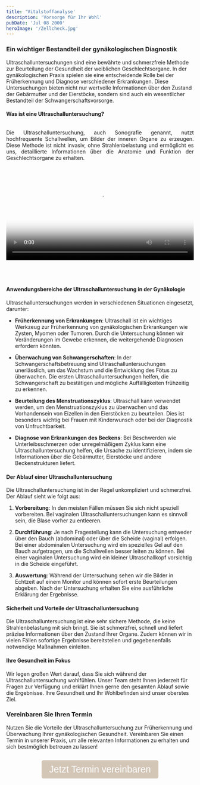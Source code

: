 ```yaml
---
title: 'Vitalstoffanalyse'
description: 'Vorsorge für Ihr Wohl'
pubDate: 'Jul 08 2000'
heroImage: '/Zellcheck.jpg'
---
```


### Ein wichtiger Bestandteil der gynäkologischen Diagnostik

Ultraschalluntersuchungen sind eine bewährte und schmerzfreie Methode zur Beurteilung der Gesundheit der 
weiblichen Geschlechtsorgane. In der gynäkologischen Praxis spielen sie eine entscheidende Rolle bei der 
Früherkennung und Diagnose verschiedener Erkrankungen. Diese Untersuchungen bieten nicht nur wertvolle 
Informationen über den Zustand der Gebärmutter und der Eierstöcke, sondern sind auch ein wesentlicher 
Bestandteil der Schwangerschaftsvorsorge.

#### Was ist eine Ultraschalluntersuchung?

<div class="video-split">
    <div class="text">
        <p>
            Die Ultraschalluntersuchung, auch Sonografie genannt, nutzt hochfrequente Schallwellen, um Bilder der inneren 
            Organe zu erzeugen. Diese Methode ist nicht invasiv, ohne Strahlenbelastung und ermöglicht es uns, detaillierte 
            Informationen über die Anatomie und Funktion der Geschlechtsorgane zu erhalten.
        </p>
    </div>
    <div class="video">
        <video controls poster="/Thumbnail.png">
            <source src="/Video/Zellcheck.mp4" type="video/mp4">
            Dein Browser unterstützt dieses Video-Format nicht.
        </video>
    </div>
</div>

#### Anwendungsbereiche der Ultraschalluntersuchung in der Gynäkologie

Ultraschalluntersuchungen werden in verschiedenen Situationen eingesetzt, darunter:

- **Früherkennung von Erkrankungen**: Ultraschall ist ein wichtiges Werkzeug zur Früherkennung von gynäkologischen Erkrankungen wie Zysten, Myomen oder Tumoren. Durch die Untersuchung können wir Veränderungen im Gewebe erkennen, die weitergehende Diagnosen erfordern könnten.

- **Überwachung von Schwangerschaften**: In der Schwangerschaftsbetreuung sind Ultraschalluntersuchungen unerlässlich, um das Wachstum und die Entwicklung des Fötus zu überwachen. Die ersten Ultraschalluntersuchungen helfen, die Schwangerschaft zu bestätigen und mögliche Auffälligkeiten frühzeitig zu erkennen.

- **Beurteilung des Menstruationszyklus**: Ultraschall kann verwendet werden, um den Menstruationszyklus zu überwachen und das Vorhandensein von Eizellen in den Eierstöcken zu beurteilen. Dies ist besonders wichtig bei Frauen mit Kinderwunsch oder bei der Diagnostik von Unfruchtbarkeit.

- **Diagnose von Erkrankungen des Beckens**: Bei Beschwerden wie Unterleibsschmerzen oder unregelmäßigem Zyklus kann eine Ultraschalluntersuchung helfen, die Ursache zu identifizieren, indem sie Informationen über die Gebärmutter, Eierstöcke und andere Beckenstrukturen liefert.

#### Der Ablauf einer Ultraschalluntersuchung

Die Ultraschalluntersuchung ist in der Regel unkompliziert und schmerzfrei. Der Ablauf sieht wie folgt aus:

1. **Vorbereitung**: In den meisten Fällen müssen Sie sich nicht speziell vorbereiten. Bei vaginalen Ultraschalluntersuchungen kann es sinnvoll sein, die Blase vorher zu entleeren.

2. **Durchführung**: Je nach Fragestellung kann die Untersuchung entweder über den Bauch (abdominal) oder über die Scheide (vaginal) erfolgen. Bei einer abdominalen Untersuchung wird ein spezielles Gel auf den Bauch aufgetragen, um die Schallwellen besser leiten zu können. Bei einer vaginalen Untersuchung wird ein kleiner Ultraschallkopf vorsichtig in die Scheide eingeführt.

3. **Auswertung**: Während der Untersuchung sehen wir die Bilder in Echtzeit auf einem Monitor und können sofort erste Beurteilungen abgeben. Nach der Untersuchung erhalten Sie eine ausführliche Erklärung der Ergebnisse.

#### Sicherheit und Vorteile der Ultraschalluntersuchung

Die Ultraschalluntersuchung ist eine sehr sichere Methode, die keine Strahlenbelastung mit sich bringt. Sie ist schmerzfrei, schnell und liefert präzise Informationen über den Zustand Ihrer Organe. Zudem können wir in vielen Fällen sofortige Ergebnisse bereitstellen und gegebenenfalls notwendige Maßnahmen einleiten.

#### Ihre Gesundheit im Fokus

Wir legen großen Wert darauf, dass Sie sich während der Ultraschalluntersuchung wohlfühlen. Unser Team steht Ihnen jederzeit für Fragen zur Verfügung und erklärt Ihnen gerne den gesamten Ablauf sowie die Ergebnisse. Ihre Gesundheit und Ihr Wohlbefinden sind unser oberstes Ziel.

### Vereinbaren Sie Ihren Termin

Nutzen Sie die Vorteile der Ultraschalluntersuchung zur Früherkennung und Überwachung Ihrer gynäkologischen Gesundheit. Vereinbaren Sie einen Termin in unserer Praxis, um alle relevanten Informationen zu erhalten und sich bestmöglich betreuen zu lassen!

<div style="display: flex; justify-content: center; align-items: center; flex-direction: column">
  <p>
    <a href="/termine">
      <button style="font-size: 25px; padding: 10px 20px; background-color: #d3c6b7; color: white; border: none; border-radius: 5px; cursor: pointer;">
        Jetzt Termin vereinbaren
      </button>
    </a>
  </p>
</div>

<style>
	.video-split {
		width: 100%;
		display: flex;
		flex-direction: row;
	}
	.video {
		display: flex;
		justify-content: center;
        align-items: center;
		width: 40%;
		padding-left: 20px;
		padding-right: 20px;
        padding-bottom: 50px;
		video {
			width: 100%;
		}

	}
	.text {
		display: flex;
		text-align: justify;
		width: 60%;
		padding-left: 20px;
		padding-right: 20px;
	}

    @media screen and (max-width: 1000px) {
        .video-split {
            display: flex;
            flex-direction: column;
        }
        .text, .video {
            width: 100%;
            padding: 0;
        }
        .video {
            padding-bottom: 50px;
        }
    }
</style>
